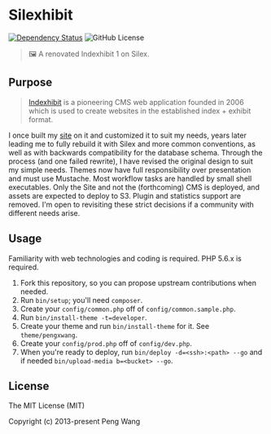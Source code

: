 # Silexhibit

[![Dependency Status](https://img.shields.io/david/hlfcoding/silexhibit.svg)](https://david-dm.org/hlfcoding/silexhibit#info=dependencies)
![GitHub License](https://img.shields.io/github/license/hlfcoding/silexhibit.svg)

> :framed_picture: A renovated Indexhibit 1 on Silex.

## Purpose

> [Indexhibit](https://indexhibit.org) is a pioneering CMS web application founded in 2006 which is used to create websites in the established index + exhibit format.

I once built my [site](http://pengxwang.com) on it and customized it to suit my needs, years later leading me to fully rebuild it with Silex and more common conventions, as well as with backwards compatibility for the database schema. Through the process (and one failed rewrite), I have revised the original design to suit my simple needs. Themes now have full responsibility over presentation and must use Mustache. Most workflow tasks are handled by small shell executables. Only the Site and not the (forthcoming) CMS is deployed, and assets are expected to deploy to S3. Plugin and statistics support are removed. I'm open to revisiting these strict decisions if a community with different needs arise.

## Usage

Familiarity with web technologies and coding is required. PHP 5.6.x is required.

1. Fork this repository, so you can propose upstream contributions when needed.
2. Run `bin/setup`; you'll need `composer`.
3. Create your `config/common.php` off of `config/common.sample.php`.
4. Run `bin/install-theme -t=developer`.
5. Create your theme and run `bin/install-theme` for it. See `theme/pengxwang`.
6. Create your `config/prod.php` off of `config/dev.php`.
7. When you're ready to deploy, run `bin/deploy -d=<ssh>:<path> --go` and if needed `bin/upload-media b=<bucket> --go`.

## License

The MIT License (MIT)

Copyright (c) 2013-present Peng Wang
